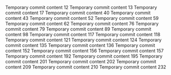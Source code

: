 Temporary commit content 12
Temporary commit content 13
Temporary commit content 17
Temporary commit content 40
Temporary commit content 43
Temporary commit content 52
Temporary commit content 59
Temporary commit content 62
Temporary commit content 76
Temporary commit content 79
Temporary commit content 89
Temporary commit content 98
Temporary commit content 117
Temporary commit content 118
Temporary commit content 121
Temporary commit content 124
Temporary commit content 135
Temporary commit content 136
Temporary commit content 152
Temporary commit content 156
Temporary commit content 157
Temporary commit content 192
Temporary commit content 195
Temporary commit content 201
Temporary commit content 202
Temporary commit content 209
Temporary commit content 210
Temporary commit content 232
